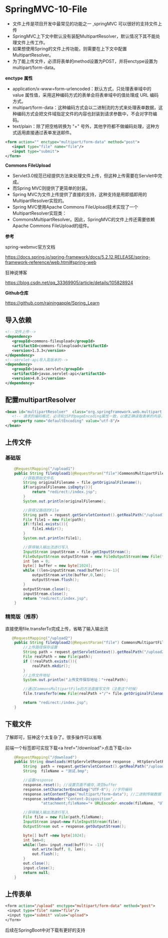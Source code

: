# SpringMVC-10-File

- 文件上传是项目开发中最常见的功能之一 ,springMVC 可以很好的支持文件上传
- SpringMVC上下文中默认没有装配MultipartResolver，默认情况下其不能处理文件上传工作。
- 如果想使用Spring的文件上传功能，则需要在上下文中配置MultipartResolver。
- 为了能上传文件，必须将表单的method设置为POST，并将enctype设置为multipart/form-data。

<!--more-->

**enctype 属性**

- application/x-www=form-urlencoded：默认方式，只处理表单域中的 value 属性值，采用这种编码方式的表单会将表单域中的值处理成 URL 编码方式。
- multipart/form-data：这种编码方式会以二进制流的方式来处理表单数据，这种编码方式会把文件域指定文件的内容也封装到请求参数中，不会对字符编码。
- text/plain：除了把空格转换为 "+" 号外，其他字符都不做编码处理，这种方式适用直接通过表单发送邮件。

```xml
<form action="" enctype="multipart/form-data" method="post">
   <input type="file" name="file"/>
   <input type="submit">
</form>
```

**Commons FileUpload**

- Servlet3.0规范已经提供方法来处理文件上传，但这种上传需要在Servlet中完成。
- 而Spring MVC则提供了更简单的封装。
- Spring MVC为文件上传提供了直接的支持，这种支持是用即插即用的MultipartResolver实现的。
- Spring MVC使用Apache Commons FileUpload技术实现了一个MultipartResolver实现类：
- CommonsMultipartResolver。因此，SpringMVC的文件上传还需要依赖Apache Commons FileUpload的组件。

**参考**

spring-webmvc官方文档

https://docs.spring.io/spring-framework/docs/5.2.12.RELEASE/spring-framework-reference/web.html#spring-web

狂神说博客

https://blog.csdn.net/qq_33369905/article/details/105828924

**Github仓库**

https://github.com/rainingapple/Spring_Learn

## 导入依赖

```xml
<!--文件上传-->
<dependency>
   <groupId>commons-fileupload</groupId>
   <artifactId>commons-fileupload</artifactId>
   <version>1.3.3</version>
</dependency>
<!--servlet-api导入高版本的-->
<dependency>
   <groupId>javax.servlet</groupId>
   <artifactId>javax.servlet-api</artifactId>
   <version>4.0.1</version>
</dependency>
```

## 配置multipartResolver

```xml
<bean id="multipartResolver"  class="org.springframework.web.multipart.commons.CommonsMultipartResolver">
   <!-- 请求的编码格式，必须和jSP的pageEncoding属性一致，以便正确读取表单的内容，默认为ISO-8859-1 -->
   <property name="defaultEncoding" value="utf-8"/>
</bean>
```

## 上传文件

### 基础版

```java
    @RequestMapping("/upload1")
    public String fileUpload1(@RequestParam("file")CommonsMultipartFile file,HttpServletRequest request) throws IOException {
        //获取原始文件名
        String originalFilename = file.getOriginalFilename();
        if(originalFilename.isEmpty()){
            return "redirect:/index.jsp";
        }
        System.out.println(originalFilename);

        //获得父路径的File
        String path = request.getServletContext().getRealPath("/upload1");
        File file1 = new File(path);
        if(!file1.exists()){
            file1.mkdir();
        }
        System.out.println(file1);

        //获得输入输出流进行写入
        InputStream inputStream = file.getInputStream();
        FileOutputStream outputStream = new FileOutputStream(new File(file1, originalFilename));
        int len = 0;
        byte[] buffer = new byte[1024];
        while ((len=inputStream.read(buffer))!=-1){
            outputStream.write(buffer,0,len);
            outputStream.flush();
        }
        outputStream.close();
        inputStream.close();
        return "redirect:/index.jsp";
    }
```

### 精简版（推荐）

直接使用file.transferTo完成上传，省略了输入输出流

```java
   @RequestMapping("/upload2")
    public String fileUpload2(@RequestParam("file") CommonsMultipartFile file , HttpServletRequest request) throws IOException {
        //上传路径保存设置
        String path = request.getServletContext().getRealPath("/upload2");
        File realPath = new File(path);
        if (!realPath.exists()){
            realPath.mkdir();
        }
        //上传文件地址
        System.out.println("上传文件保存地址："+realPath);

        //通过CommonsMultipartFile的方法直接写文件（注意这个时候）
        file.transferTo(new File(realPath +"/"+ file.getOriginalFilename()));

        return "redirect:/index.jsp";
    }
```

## 下载文件

了解即可，狂神这个太复杂了。很多操作可以省略

前端一个标签即可实现下载\<a href="/download">点击下载\</a>

```java
    @RequestMapping("/download")
    public String downloads(HttpServletResponse response , HttpServletRequest request) throws IOException {
        String  path = request.getServletContext().getRealPath("/upload2");
        String  fileName = "测试.bmp";

        //设置response
        response.reset(); //设置页面不缓存,清空buffer
        response.setCharacterEncoding("UTF-8"); //字符编码
        response.setContentType("multipart/form-data"); //二进制传输数据
        response.setHeader("Content-Disposition",
                "attachment;fileName="+ URLEncoder.encode(fileName, "UTF-8"));

        //获得输入输出流进行写入
        File file = new File(path,fileName);
        InputStream input=new FileInputStream(file);
        OutputStream out = response.getOutputStream();

        byte[] buff =new byte[1024];
        int len=0;
        while((len= input.read(buff))!= -1){
            out.write(buff, 0, len);
            out.flush();
        }
        out.close();
        input.close();
        return null;
    }
```

## 上传表单

```jsp
<form action="/upload" enctype="multipart/form-data" method="post">
 <input type="file" name="file"/>
 <input type="submit" value="upload">
</form>
```

后续在SpringBoot中对下载有更好的支持